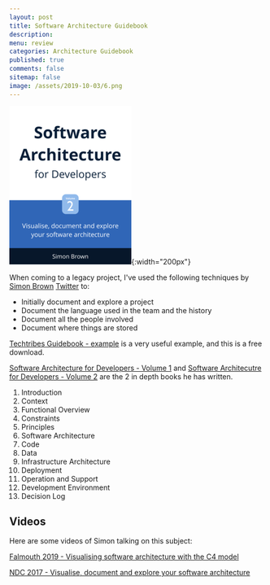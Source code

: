 ```yaml
---
layout: post
title: Software Architecture Guidebook 
description: 
menu: review
categories: Architecture Guidebook 
published: true 
comments: false     
sitemap: false
image: /assets/2019-10-03/6.png
---
```


![alt text](/assets/2019-10-03/6.png "Visualise document and explore"){:width="200px"}

When coming to a legacy project, I've used the following techniques by [Simon Brown](https://simonbrown.je/) [Twitter](https://twitter.com/simonbrown) to:

- Initially document and explore a project
- Document the language used in the team and the history
- Document all the people involved
- Document where things are stored

[Techtribes Guidebook - example](https://leanpub.com/techtribesje) is a very useful example, and this is a free download.  

[Software Architecture for Developers - Volume 1](https://leanpub.com/software-architecture-for-developers) and [Software Architecutre for Developers - Volume 2](https://leanpub.com/visualising-software-architecture) are the 2 in depth books he has written.  

1. Introduction
2. Context
3. Functional Overview
4. Constraints
5. Principles
6. Software Architecture
7. Code
8. Data
9. Infrastructure Architecture
10. Deployment
11. Operation and Support
12. Development Environment
13. Decision Log

## Videos

Here are some videos of Simon talking on this subject:

[Falmouth 2019 - Visualising software architecture with the C4 model](https://www.youtube.com/watch?v=x2-rSnhpw0g&feature=youtu.be)

[NDC 2017 - Visualise, document and explore your software architecture](https://www.youtube.com/watch?v=Ym9nhVZs89o)  

